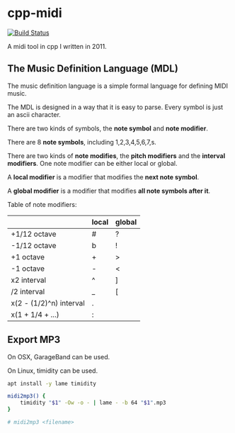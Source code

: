 # cpp-midi

[![Build Status](https://travis-ci.org/lgarithm/cpp-midi.svg?branch=master)](https://travis-ci.org/lgarithm/cpp-midi)

A midi tool in cpp I written in 2011.

## The Music Definition Language (MDL)

The music definition language is a simple formal language for defining MIDI music.

The MDL is designed in a way that it is easy to parse.
Every symbol is just an ascii character.

There are two kinds of symbols, the **note symbol** and **note modifier**.

There are 8 **note symbols**, including 1,2,3,4,5,6,7,s.

There are two kinds of **note modifies**, the **pitch modifiers** and the **interval modifiers**.
One note modifier can be either local or global.

A **local modifier** is a modifier that modifies the **next note symbol**.

A **global modifier** is a modifier that modifies **all note symbols after it**.

Table of note modifiers:

| &nbsp;                  | local | global |
|-------------------------|-------|--------|
| +1/12 octave            | #     | ?      |
| -1/12 octave            | b     | !      |
| +1    octave            | +     | >      |
| -1    octave            | -     | <      |
| x2 interval             | ^     | ]      |
| /2 interval             | _     | [      |
| x(2 - (1/2)^n) interval | .     |        |
| x(1 + 1/4 + ...)        | :     |        |

## Export MP3

On OSX, GarageBand can be used.

On Linux, timidity can be used.

```bash
apt install -y lame timidity
```

```bash
midi2mp3() {
    timidity "$1" -Ow -o - | lame - -b 64 "$1".mp3
}

# midi2mp3 <filename>
```
